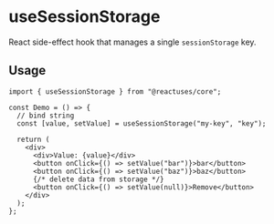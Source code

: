 # useSessionStorage

React side-effect hook that manages a single `sessionStorage` key.

## Usage

```tsx
import { useSessionStorage } from "@reactuses/core";

const Demo = () => {
  // bind string
  const [value, setValue] = useSessionStorage("my-key", "key");

  return (
    <div>
      <div>Value: {value}</div>
      <button onClick={() => setValue("bar")}>bar</button>
      <button onClick={() => setValue("baz")}>baz</button>
      {/* delete data from storage */}
      <button onClick={() => setValue(null)}>Remove</button>
    </div>
  );
};
```
